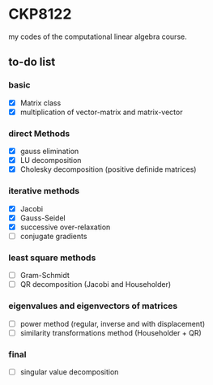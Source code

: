 # CKP8122
my codes of the computational linear algebra course. 

## to-do list
### basic
 - [x] Matrix class
 - [x] multiplication of vector-matrix and matrix-vector

### direct Methods
 - [x] gauss elimination
 - [x] LU decomposition
 - [x] Cholesky decomposition (positive definide matrices)
  
### iterative methods
 - [x] Jacobi
 - [x] Gauss-Seidel
 - [x] successive over-relaxation
 - [ ] conjugate gradients

### least square methods
 - [ ] Gram-Schmidt
 - [ ] QR decomposition (Jacobi and Householder)

### eigenvalues and eigenvectors of matrices
 - [ ] power method (regular, inverse and with displacement)
 - [ ] similarity transformations method (Householder + QR)
 
### final
 - [ ] singular value decomposition
